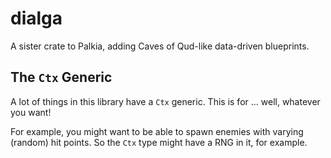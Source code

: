 # dialga

A sister crate to Palkia, adding Caves of Qud-like data-driven blueprints.

## The `Ctx` Generic

A lot of things in this library have a `Ctx` generic. This is for ... well,
whatever you want!

For example, you might want to be able to spawn enemies with varying (random)
hit points. So the `Ctx` type might have a RNG in it, for example.
